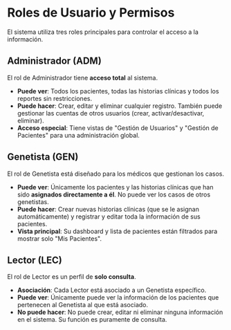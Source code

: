 # Roles de Usuario y Permisos

El sistema utiliza tres roles principales para controlar el acceso a la información.

## Administrador (ADM)
El rol de Administrador tiene **acceso total** al sistema.
- **Puede ver**: Todos los pacientes, todas las historias clínicas y todos los reportes sin restricciones.
- **Puede hacer**: Crear, editar y eliminar cualquier registro. También puede gestionar las cuentas de otros usuarios (crear, activar/desactivar, eliminar).
- **Acceso especial**: Tiene vistas de "Gestión de Usuarios" y "Gestión de Pacientes" para una administración global.

## Genetista (GEN)
El rol de Genetista está diseñado para los médicos que gestionan los casos.
- **Puede ver**: Únicamente los pacientes y las historias clínicas que han sido **asignados directamente a él**. No puede ver los casos de otros genetistas.
- **Puede hacer**: Crear nuevas historias clínicas (que se le asignan automáticamente) y registrar y editar toda la información de sus pacientes.
- **Vista principal**: Su dashboard y lista de pacientes están filtrados para mostrar solo "Mis Pacientes".

## Lector (LEC)
El rol de Lector es un perfil de **solo consulta**.
- **Asociación**: Cada Lector está asociado a un Genetista específico.
- **Puede ver**: Únicamente puede ver la información de los pacientes que pertenecen al Genetista al que está asociado.
- **No puede hacer**: No puede crear, editar ni eliminar ninguna información en el sistema. Su función es puramente de consulta.